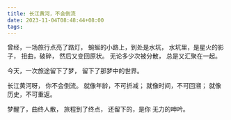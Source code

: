 ```yaml
---
title: 长江黄河，不会倒流
date: 2023-11-04T08:48:44+08:00
tags:
---
```

曾经，一场旅行点亮了路灯，
蜿蜒的小路上，到处是水坑，
水坑里，是星火的影子，
扭曲，破碎，
然后又变回原状。
无论多少次被分散，
总是又汇聚在一起。

今天，一次旅途留下了梦，
留下了那梦中的世界。

长江黄河呀，
你不会倒流。
就像年龄，不可折减；
就像时间，不可回溯；
就像历史，不可重返。

梦醒了，曲终人散，
旅程到了终点，
还留下的，是你
无力的呻吟。
